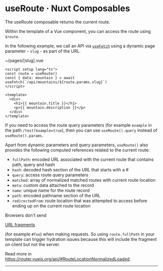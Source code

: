 # useRoute · Nuxt Composables
The useRoute composable returns the current route.

Within the template of a Vue component, you can access the route using `$route`.

In the following example, we call an API via [`useFetch`](https://nuxt.com/docs/api/composables/use-fetch) using a dynamic page parameter - `slug` - as part of the URL.

~/pages/\[slug\].vue

```
<script setup lang="ts">
const route = useRoute()
const { data: mountain } = await useFetch(`/api/mountains/${route.params.slug}`)
</script>

<template>
  <div>
    <h1>{{ mountain.title }}</h1>
    <p>{{ mountain.description }}</p>
  </div>
</template>

```


If you need to access the route query parameters (for example `example` in the path `/test?example=true`), then you can use `useRoute().query` instead of `useRoute().params`.

Apart from dynamic parameters and query parameters, `useRoute()` also provides the following computed references related to the current route:

*   `fullPath`: encoded URL associated with the current route that contains path, query and hash
*   `hash`: decoded hash section of the URL that starts with a #
*   `query`: access route query parameters
*   `matched`: array of normalized matched routes with current route location
*   `meta`: custom data attached to the record
*   `name`: unique name for the route record
*   `path`: encoded pathname section of the URL
*   `redirectedFrom`: route location that was attempted to access before ending up on the current route location

Browsers don't send

[URL fragments](https://url.spec.whatwg.org/#concept-url-fragment)

(for example `#foo`) when making requests. So using `route.fullPath` in your template can trigger hydration issues because this will include the fragment on client but not the server.

Read more in https://router.vuejs.org/api/#RouteLocationNormalizedLoaded.

* * *